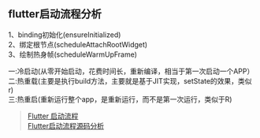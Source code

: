 ##  flutter启动流程分析

1、binding初始化(ensureInitialized)  <br/>
2、绑定根节点(scheduleAttachRootWidget)   <br/>
3、绘制热身帧(scheduleWarmUpFrame)   <br/>

一:冷启动(从零开始启动，花费时间长，重新编译，相当于第一次启动一个APP） <br/>
二:热重载(主要是执行build方法，主要就是基于JIT实现，setState的效果，类似r)  <br/>
三:热重启(重新运行整个app，是重新运行，而不是第一次运行，类似于R)  <br/>

> [Flutter 启动流程]( https://www.jianshu.com/p/8b782b8da96e ) <br/>
> [ Flutter启动流程源码分析 ](https://www.jianshu.com/p/21f8d239a375) <br/>


